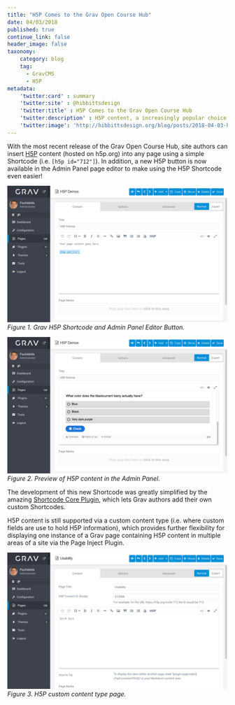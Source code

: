 ```yaml
---
title: "H5P Comes to the Grav Open Course Hub"
date: 04/03/2018
published: true
continue_link: false
header_image: false
taxonomy:
    category: blog
    tag:
      - GravCMS
      - H5P
metadata:
    'twitter:card' : summary
    'twitter:site' : @hibbittsdesign
    'twitter:title' : H5P Comes to the Grav Open Course Hub
    'twitter:description' : H5P content, a increasingly popular choice of educators to create interactive content, comes to Grav.
    'twitter:image': 'http://hibbittsdesign.org/blog/posts/2018-04-03-h5p-comes-to-the-grav-open-course-hub/h5p-shortcode-button.png'
---
```


With the most recent release of the Grav Open Course Hub, site authors can insert [H5P](https://h5p.org) content (hosted on h5p.org) into any page using a simple Shortcode (i.e. `[h5p id="712"]`). In addition, a new H5P button is now available in the Admin Panel page editor to make using the H5P Shortcode even easier!

![Grav H5P Shortcode and Admin Panel Editor Button](h5p-shortcode-button.png)  
_Figure 1. Grav H5P Shortcode and Admin Panel Editor Button._  

![Preview of H5P content in the Admin Panel](h5p-shortcode-preview.png)  
_Figure 2. Preview of H5P content in the Admin Panel._  

The development of this new Shortcode was greatly simplified by the amazing [Shortcode Core Plugin](https://github.com/getgrav/grav-plugin-shortcode-core), which lets Grav authors add their own custom Shortcodes.

H5P content is still supported via a custom content type (i.e. where custom fields are use to hold H5P information), which provides further flexibility for displaying one instance of a Grav page containing H5P content in multiple areas of a site via the Page Inject Plugin.

![H5P custom content type page](h5p-custom-content-type.png)  
_Figure 3. H5P custom content type page._  

